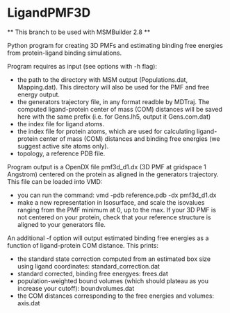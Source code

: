 LigandPMF3D
===========

** This branch to be used with MSMBuilder 2.8 **

Python program for creating 3D PMFs and estimating binding free energies from protein-ligand binding simulations.

Program requires as input (see options with -h flag):
* the path to the directory with MSM output (Populations.dat, Mapping.dat). This directory will also be used for the PMF and free energy output.
* the generators trajectory file, in any format readble by MDTraj. The computed ligand-protein center of mass (COM) distances will be saved here with the same prefix (i.e. for Gens.lh5, output it Gens.com.dat)
* the index file for ligand atoms.
* the index file for protein atoms, which are used for calculating ligand-protein center of mass (COM) distances and binding free energies (we suggest active site atoms only).
* topology, a reference PDB file.

Program output is a OpenDX file pmf3d_d1.dx (3D PMF at gridspace 1 Angstrom) centered on the protein as aligned in the generators trajectory.
This file can be loaded into VMD:
* you can run the command: vmd -pdb reference.pdb -dx pmf3d_d1.dx
* make a new representation in Isosurface, and scale the isovalues ranging from the PMF minimum at 0, up to the max.
If your 3D PMF is not centered on your protein, check that your reference structure is aligned to your generators file.

An additional -f option will output estimated binding free energies as a function of ligand-protein COM distance. This prints:
* the standard state correction computed from an estimated box size using ligand coordinates: standard_correction.dat
* standard corrected, binding free energyes: frees.dat
* population-weighted bound volumes (which should plateau as you increase your cutoff): boundvolumes.dat 
* the COM distances corresponding to the free energies and volumes: axis.dat 

